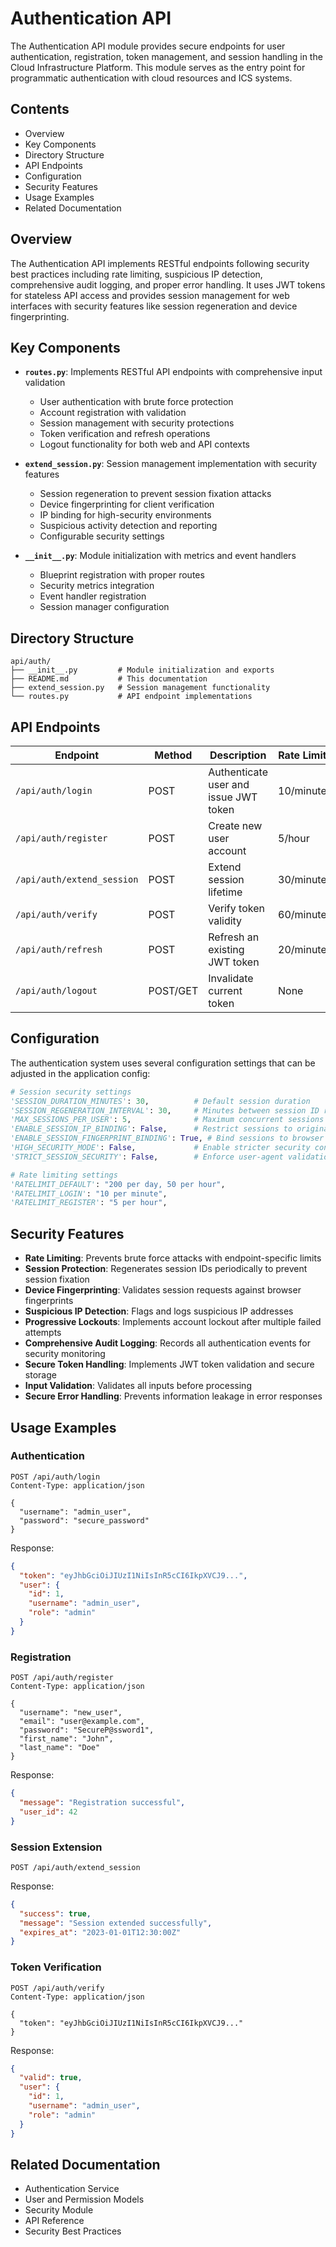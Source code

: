 # Authentication API

The Authentication API module provides secure endpoints for user authentication, registration, token management, and session handling in the Cloud Infrastructure Platform. This module serves as the entry point for programmatic authentication with cloud resources and ICS systems.

## Contents

- Overview
- Key Components
- Directory Structure
- API Endpoints
- Configuration
- Security Features
- Usage Examples
- Related Documentation

## Overview

The Authentication API implements RESTful endpoints following security best practices including rate limiting, suspicious IP detection, comprehensive audit logging, and proper error handling. It uses JWT tokens for stateless API access and provides session management for web interfaces with security features like session regeneration and device fingerprinting.

## Key Components

- **`routes.py`**: Implements RESTful API endpoints with comprehensive input validation
  - User authentication with brute force protection
  - Account registration with validation
  - Session management with security protections
  - Token verification and refresh operations
  - Logout functionality for both web and API contexts

- **`extend_session.py`**: Session management implementation with security features
  - Session regeneration to prevent session fixation attacks
  - Device fingerprinting for client verification
  - IP binding for high-security environments
  - Suspicious activity detection and reporting
  - Configurable security settings

- **`__init__.py`**: Module initialization with metrics and event handlers
  - Blueprint registration with proper routes
  - Security metrics integration
  - Event handler registration
  - Session manager configuration

## Directory Structure

```plaintext
api/auth/
├── __init__.py         # Module initialization and exports
├── README.md           # This documentation
├── extend_session.py   # Session management functionality
└── routes.py           # API endpoint implementations
```

## API Endpoints

| Endpoint | Method | Description | Rate Limit |
|----------|--------|-------------|------------|
| `/api/auth/login` | POST | Authenticate user and issue JWT token | 10/minute |
| `/api/auth/register` | POST | Create new user account | 5/hour |
| `/api/auth/extend_session` | POST | Extend session lifetime | 30/minute |
| `/api/auth/verify` | POST | Verify token validity | 60/minute |
| `/api/auth/refresh` | POST | Refresh an existing JWT token | 20/minute |
| `/api/auth/logout` | POST/GET | Invalidate current token | None |

## Configuration

The authentication system uses several configuration settings that can be adjusted in the application config:

```python
# Session security settings
'SESSION_DURATION_MINUTES': 30,          # Default session duration
'SESSION_REGENERATION_INTERVAL': 30,     # Minutes between session ID regeneration
'MAX_SESSIONS_PER_USER': 5,              # Maximum concurrent sessions per user
'ENABLE_SESSION_IP_BINDING': False,      # Restrict sessions to originating IP
'ENABLE_SESSION_FINGERPRINT_BINDING': True, # Bind sessions to browser fingerprint
'HIGH_SECURITY_MODE': False,             # Enable stricter security controls
'STRICT_SESSION_SECURITY': False,        # Enforce user-agent validation

# Rate limiting settings
'RATELIMIT_DEFAULT': "200 per day, 50 per hour",
'RATELIMIT_LOGIN': "10 per minute",
'RATELIMIT_REGISTER': "5 per hour",
```

## Security Features

- **Rate Limiting**: Prevents brute force attacks with endpoint-specific limits
- **Session Protection**: Regenerates session IDs periodically to prevent session fixation
- **Device Fingerprinting**: Validates session requests against browser fingerprints
- **Suspicious IP Detection**: Flags and logs suspicious IP addresses
- **Progressive Lockouts**: Implements account lockout after multiple failed attempts
- **Comprehensive Audit Logging**: Records all authentication events for security monitoring
- **Secure Token Handling**: Implements JWT token validation and secure storage
- **Input Validation**: Validates all inputs before processing
- **Secure Error Handling**: Prevents information leakage in error responses

## Usage Examples

### Authentication

```http
POST /api/auth/login
Content-Type: application/json

{
  "username": "admin_user",
  "password": "secure_password"
}
```

Response:

```json
{
  "token": "eyJhbGciOiJIUzI1NiIsInR5cCI6IkpXVCJ9...",
  "user": {
    "id": 1,
    "username": "admin_user",
    "role": "admin"
  }
}
```

### Registration

```http
POST /api/auth/register
Content-Type: application/json

{
  "username": "new_user",
  "email": "user@example.com",
  "password": "SecureP@ssword1",
  "first_name": "John",
  "last_name": "Doe"
}
```

Response:

```json
{
  "message": "Registration successful",
  "user_id": 42
}
```

### Session Extension

```http
POST /api/auth/extend_session
```

Response:

```json
{
  "success": true,
  "message": "Session extended successfully",
  "expires_at": "2023-01-01T12:30:00Z"
}
```

### Token Verification

```http
POST /api/auth/verify
Content-Type: application/json

{
  "token": "eyJhbGciOiJIUzI1NiIsInR5cCI6IkpXVCJ9..."
}
```

Response:

```json
{
  "valid": true,
  "user": {
    "id": 1,
    "username": "admin_user",
    "role": "admin"
  }
}
```

## Related Documentation

- Authentication Service
- User and Permission Models
- Security Module
- API Reference
- Security Best Practices
